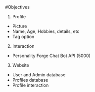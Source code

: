 #Objectives

1. Profile
* Picture
* Name, Age, Hobbies, details, etc
* Tag option

2. Interaction
* Personality Forge Chat Bot API (5000)

3. Website
* User and Admin database
* Profiles database
* Profile interaction